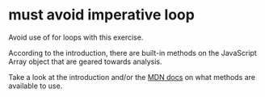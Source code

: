 # must avoid imperative loop

Avoid use of for loops with this exercise.

According to the introduction, there are built-in methods on the JavaScript Array object that are geared towards analysis.

Take a look at the introduction and/or the [MDN docs](https://developer.mozilla.org/en-US/docs/Web/JavaScript/Reference/Global_Objects/Array#instance_methods) on what methods are available to use.
